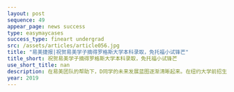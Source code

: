 ```yaml
---
layout: post
sequence: 49
appear_page: news success 
type: easymaycases
success_type: fineart undergrad
src: /assets/articles/article056.jpg
title: "易美捷报|祝贺易美学子摘得罗格斯大学本科录取，免托福小试锋芒"
title_short: 祝贺易美学子摘得罗格斯大学本科录取，免托福小试锋芒
use_short_title: nan
description: 在易美团队的帮助下，D同学的未来发展蓝图逐渐清晰起来。在纽约大学前招生官克里斯的悉心指导下，D同学对自己有了一定信心，对国际政治以及美国文化有了想要深度研究的想法。
year: 2019
---
```


